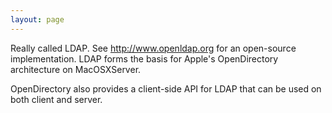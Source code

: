 ```yaml
---
layout: page
---
```




Really called LDAP. See http://www.openldap.org for an open-source implementation. LDAP forms the basis for Apple's OpenDirectory architecture on MacOSXServer.

OpenDirectory also provides a client-side API for LDAP that can be used on both client and server.
